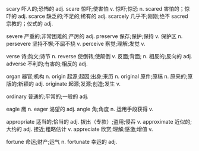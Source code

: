 scary 吓人的;恐怖的 adj.
scare 惊吓;使害怕 v. 惊吓;惊恐 n.
scared 害怕的；惊吓的 adj.
scarce 缺乏的;不足的;稀有的 adj.
scarcely 几乎不;刚刚;绝不 
sacred 宗教的；仪式的 adj.

severe 严重的;非常困难的;严厉的 adj.
preserve 保存;保护;保持 v.  保护区 n.
persevere 坚持不懈;不屈不挠 v.
perceive 察觉;理解;发觉 v.

verse 诗;韵文;诗节 n.
reverse 使倒转;使颠倒 v.  反面;背面; n. 相反的;反向的 adj.
adverse 不利的;有害的;相反的 adj.

organ 器官;机构 n.
origin 起源;起因;出身;来历 n.
original 原件;原稿 n. 原来的;原版的;新颖的 adj.
originate 起源;发源;创造;发生 v.

ordinary 普通的;平常的;一般的 adj.

eagle 鹰 n.
eager 渴望的 adj.
angle 角;角度 n.  运用手段获得 v.

appropriate 适当的;恰当的 adj. 拨出（专款）;盗用;侵吞 v.
approximate 近似的;大约的 adj. 接近;粗略估计 v.
appreciate 欣赏;理解;感激;增值 v.

fortune 命运;财产;运气 n.
fortunate 幸运的 adj.


